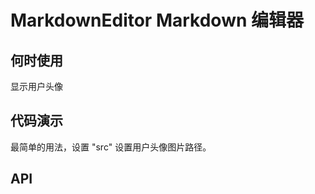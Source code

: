 

# MarkdownEditor Markdown 编辑器

## 何时使用

  显示用户头像

## 代码演示

<div class="grid-x grid-margin-x">
  <div class="medium-12 large-12 cell">
    <nt-example>
      <nt-example-showcase>
        <nt-markdown-editor></nt-markdown-editor>
      </nt-example-showcase>
      <nt-example-legend title="基本设置">
        最简单的用法，设置 "src" 设置用户头像图片路径。
      </nt-example-legend>
      <nt-example-code [code]="basicCode"></nt-example-code>
    </nt-example>
  </div>
</div>

## API


